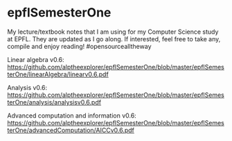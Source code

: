 # epflSemesterOne
My lecture/textbook notes that I am using for my Computer Science study at EPFL. They are updated as I go along. If interested, feel free to take any, compile and enjoy reading!
#opensourcealltheway

Linear algebra v0.6: https://github.com/alptheexplorer/epflSemesterOne/blob/master/epflSemesterOne/linearAlgebra/linearv0.6.pdf

Analysis v0.6: https://github.com/alptheexplorer/epflSemesterOne/blob/master/epflSemesterOne/analysis/analysisv0.6.pdf

Advanced computation and information v0.6: https://github.com/alptheexplorer/epflSemesterOne/blob/master/epflSemesterOne/advancedComputation/AICCv0.6.pdf
